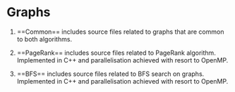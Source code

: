 # Graphs

1. ==Common== includes source files related to graphs that are common to both algorithms.

2. ==PageRank== includes source files related to PageRank algorithm. Implemented in C++ and parallelisation achieved with resort to OpenMP.

3. ==BFS== includes source files related to BFS search on graphs. Implemented in C++ and parallelisation achieved with resort to OpenMP.

